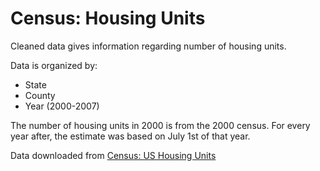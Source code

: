 Census: Housing Units
===========================

Cleaned data gives information regarding number of housing units.

Data is organized by:

* State
* County
* Year (2000-2007)

The number of housing units in 2000 is from the 2000 census. For every year after, the estimate was based on July 1st of that year.  

Data downloaded from [Census: US Housing Units](http://www.census.gov/popest/housing/HU-EST2007-CO.html)
